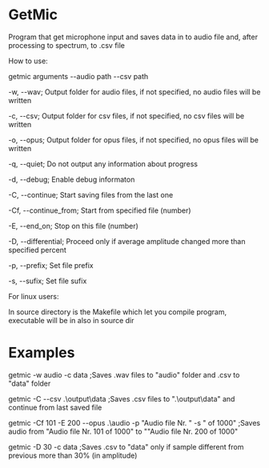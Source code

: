 
# GetMic
Program that get microphone input and saves data in to audio file and, after processing to spectrum, to .csv file

How to use:

getmic arguments --audio path --csv path

-w, --wav; Output folder for audio files, if not specified, no audio files will be written

-c, --csv; Output folder for csv files, if not specified, no csv files will be written

-o, --opus; Output folder for opus files, if not specified, no opus files will be written

-q, --quiet; Do not output any information about progress

-d, --debug; Enable debug informaton

-C, --continue; Start saving files from the last one

-Cf, --continue_from; Start from specified file (number)

-E, --end_on; Stop on this file (number)

-D, --differential; Proceed only if average amplitude changed more than specified percent 

-p, --prefix; Set file prefix

-s, --sufix; Set file sufix

For linux users:

In source directory is the Makefile which let you compile program, executable will be in also in source dir

# Examples

getmic -w audio -c data ;Saves .wav files to "audio" folder and .csv to "data" folder

getmic -C --csv .\output\data ;Saves .csv files to ".\output\data" and continue from last saved file

getmic -Cf 101 -E 200 --opus .\audio -p "Audio file Nr. " -s " of 1000" ;Saves audio from "Audio file Nr. 101 of 1000" to ""Audio file Nr. 200 of 1000"

getmic -D 30 -c data ;Saves .csv to "data" only if sample different from previous more than 30% (in amplitude)
